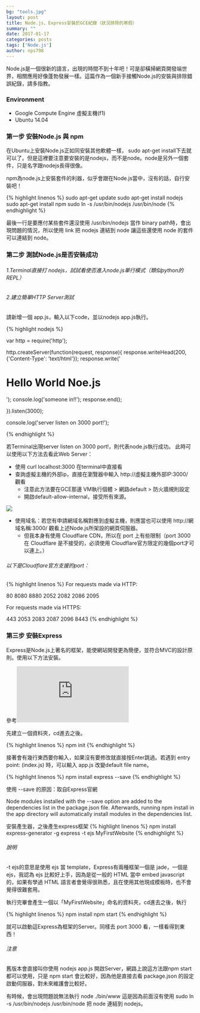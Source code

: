 ```yaml
--- 
bg: "tools.jpg" 
layout: post 
title: Node.js、Express安裝於GCE紀錄（狀況排除的寒假） 
summary: "" 
date: 2017-01-17 
categories: posts 
tags: ['Node.js'] 
author: nps798 
---
```


Node.js是一個很新的語言，出現的時間不到十年吧！可是卻橫掃網頁開發端世界，相關應用好像蓬勃發展一樣。這篇作為一個新手接觸Node.js的安裝與排除錯誤紀錄，請多指教。

### Environment

- Google Compute Engine 虛擬主機(f1)
- Ubuntu 14.04

### 第一步 安裝Node.js 與 npm

在Ubuntu上安裝Node.js正如同安裝其他軟體一樣， sudo apt-get install下去就可以了。但是這裡要注意要安裝的是nodejs，而不是node。node是另外一個套件，只是名字跟nodejs長得很像。

npm為node.js上安裝套件的利器，似乎會跟在Node.js當中，沒有的話，自行安裝吧！

{% highlight linenos %} 
sudo apt-get update
sudo apt-get install nodejs
sudo apt-get install npm
sudo ln -s /usr/bin/nodejs /usr/bin/node
{% endhighlight %} 

最後一行是要應付某些套件還沒使用 /usr/bin/nodejs 當作 binary path時，會出現問題的情況，所以使用 link 把 nodejs 連結到 node 讓這些還使用  node 的套件可以連結到 node。

### 第二步 測試Node.js是否安裝成功

###### 1.Terminal直接打 nodejs，試試看使否進入node.js單行模式（類似python的REPL）

###### 2.建立簡單HTTP Server測試

請新增一個 app.js，輸入以下code，並以nodejs app.js執行。

{% highlight nodejs %} 
 
var http = require('http');

http.createServer(function(request, response){
	response.writeHead(200, {'Content-Type': 'text/html'});
	response.write('<h1>Hello World Noe.js</h1>');
	console.log('someone in!!');
	response.end();

}).listen(3000);

console.log('server listen on 3000 port!');

{% endhighlight %} 

若Terminal出現server listen on 3000 port!，則代表node.js執行成功。
此時可以使用以下方法去看此Web Server：

- 使用 curl localhost:3000 在terminal中直接看
- 查詢虛擬主機的外部ip，直接在瀏覽器中輸入 http://虛擬主機外部IP:3000/ 觀看
	- 注意此方法要在GCE那邊 VM執行個體 > 網路default > 防火牆規則設定
	- 開啟default-allow-internal，接受所有來源。

[![][image1]][image1]

[image1]: {{site.images}}/gce_settings.png

- 使用域名：若您有申請網域名稱對應到虛擬主機，則應當也可以使用 http://網域名稱:3000/ 觀看上述Node.js所架設的網頁伺服器。
	- 但我本身有使用 Cloudflare CDN，所以在 port 上有些限制（port 3000 在 Cloudflare 是不接受的，必須使用 Cloudflare官方限定的幾個port才可以連上。）

###### 以下是Cloudflare官方支援的port：
{% highlight linenos %} 
For requests made via HTTP:

80
8080
8880
2052
2082
2086
2095

For requests made via HTTPS:

443
2053
2083
2087
2096
8443
{% endhighlight %} 


### 第三步 安裝Express

Express是Node.js上著名的框架，能使網站開發更為簡便，並符合MVC的設計原則。使用以下方法安裝。

參考![官方網站](http://expressjs.com/en/starter/installing.html)

先建立一個資料夾，cd進去之後。

{% highlight linenos %} 
npm init
{% endhighlight %} 

接著會有幾行東西要你輸入，如果沒有要修改就直接按Enter跳過。若遇到 entry point: (index.js) 時，可以輸入 app.js 改變default file name。

{% highlight linenos %} 
npm install express --save
{% endhighlight %} 

使用 --save 的原因：取自Express官網

Node modules installed with the --save option are added to the dependencies list in the package.json file. Afterwards, running npm install in the app directory will automatically install modules in the dependencies list.

安裝產生器，之後產生express框架
{% highlight linenos %} 
npm install express-generator -g
express -t ejs MyFirstWebsite
{% endhighlight %} 

###### 說明
-t ejs的意思是使用 ejs 當 template，Express有兩種框架一個是 jade，一個是 ejs，我認為 ejs 比較好上手，因為是從一般的 HTML 當中 embed javascript 的，如果有學過 HTML 語言者會覺得很熟悉，且在使用其他現成模板時，也不會覺得很難套用。

執行完畢會產生一個以「MyFirstWebsite」命名的資料夾，cd進去之後，執行

{% highlight linenos %} 
npm install 
npm start
{% endhighlight %}

就可以啟動這Express為框架的Server。同樣去 port 3000 看，一樣看得到東西！

###### 注意

舊版本會直接叫你使用 nodejs app.js 開啟Server，網路上說這方法跟npm start都可以使用，只是 npm start 會比較好，因為他是直接去看 package.json 的設定啟動伺服器，對未來維護會比較好。

有時候，會出現問題說無法執行 node ./bin/www 這是因為前面沒有使用 sudo ln -s /usr/bin/nodejs /usr/bin/node 把 node 連結到 nodejs。




